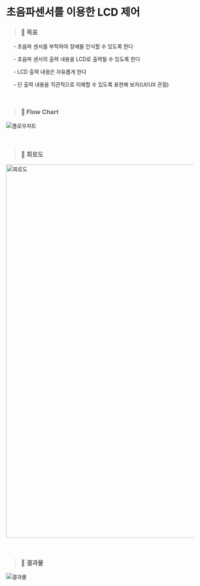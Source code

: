 초음파센서를 이용한 LCD 제어
=============

>### 📌 **목표**

  &nbsp;&nbsp;&nbsp;&nbsp;  - 초음파 센서를 부착하여 장애물 인식할 수 있도록 한다

  &nbsp;&nbsp;&nbsp;&nbsp;  - 초음파 센서의 출력 내용을 LCD로 출력될 수 있도록 한다

  &nbsp;&nbsp;&nbsp;&nbsp;  - LCD 출력 내용은 자유롭게 한다

  &nbsp;&nbsp;&nbsp;&nbsp;  - 단 출력 내용을 직관적으로 이해할 수 있도록 표현해 보자(UI/UX 관점)  
  
&nbsp;&nbsp; 
>### 📌 **Flow Chart**

![플로우차트](https://user-images.githubusercontent.com/52990642/72199204-42d3fe80-347c-11ea-9e84-3b0680f18a71.png)

&nbsp;&nbsp; 
>### 📌 **회로도**

<img width="1000" alt="회로도" src="https://user-images.githubusercontent.com/52990642/72199210-58492880-347c-11ea-8ed2-5af0c84ab1dc.PNG">

&nbsp;&nbsp; 
>### 📌 **결과물**

![결과물](https://user-images.githubusercontent.com/52990642/72199219-80388c00-347c-11ea-8862-99712a195328.png)

